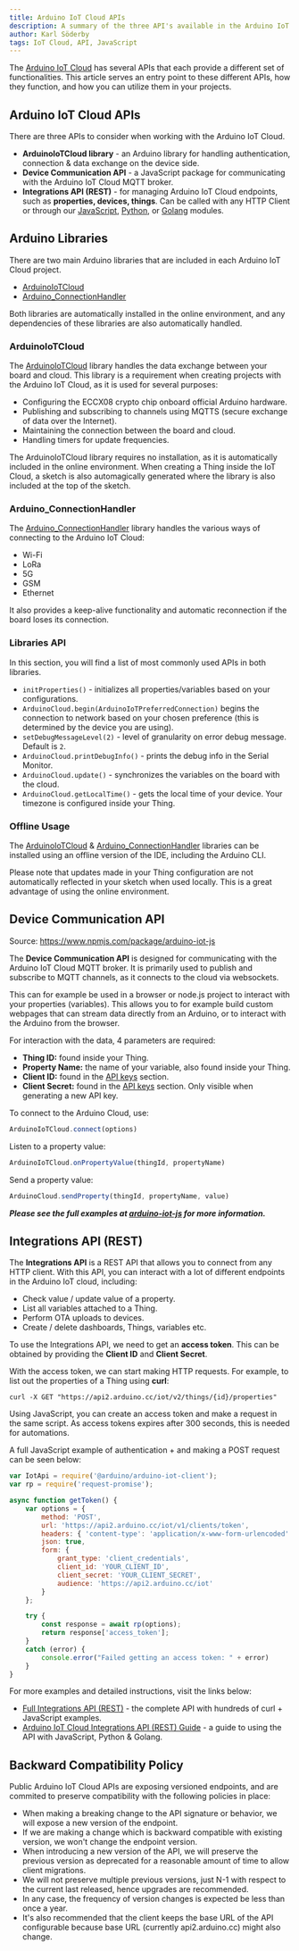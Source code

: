 ```yaml
---
title: Arduino IoT Cloud APIs
description: A summary of the three API's available in the Arduino IoT Cloud
author: Karl Söderby
tags: IoT Cloud, API, JavaScript
---
```


The [Arduino IoT Cloud](https://create.arduino.cc/iot/) has several APIs that each provide a different set of functionalities. This article serves an entry point to these different APIs, how they function, and how you can utilize them in your projects.

## Arduino IoT Cloud APIs

There are three APIs to consider when working with the Arduino IoT Cloud.

- **ArduinoIoTCloud library** - an Arduino library for handling authentication, connection & data exchange on the device side. 
- **Device Communication API** - a JavaScript package for communicating with the Arduino IoT Cloud MQTT broker.
- **Integrations API (REST)** - for managing Arduino IoT Cloud endpoints, such as **properties, devices, things**. Can be called with any HTTP Client or through our [JavaScript](https://www.npmjs.com/package/@arduino/arduino-iot-client), [Python](https://pypi.org/project/arduino-iot-client/), or [Golang](https://github.com/arduino/iot-client-go) modules.

## Arduino Libraries 

There are two main Arduino libraries that are included in each Arduino IoT Cloud project.

- [ArduinoIoTCloud](https://github.com/arduino-libraries/ArduinoIoTCloud)
- [Arduino_ConnectionHandler](https://github.com/arduino-libraries/Arduino_ConnectionHandler)

Both libraries are automatically installed in the online environment, and any dependencies of these libraries are also automatically handled. 



### ArduinoIoTCloud

The [ArduinoIoTCloud](https://github.com/arduino-libraries/ArduinoIoTCloud) library handles the data exchange between your board and cloud. This library is a requirement when creating projects with the Arduino IoT Cloud, as it is used for several purposes:

- Configuring the ECCX08 crypto chip onboard official Arduino hardware.
- Publishing and subscribing to channels using MQTTS (secure exchange of data over the Internet).
- Maintaining the connection between the board and cloud.
- Handling timers for update frequencies.

The ArduinoIoTCloud library requires no installation, as it is automatically included in the online environment. When creating a Thing inside the IoT Cloud, a sketch is also automagically generated where the library is also included at the top of the sketch.

### Arduino_ConnectionHandler

The [Arduino_ConnectionHandler](https://github.com/arduino-libraries/Arduino_ConnectionHandler) library handles the various ways of connecting to the Arduino IoT Cloud:

- Wi-Fi
- LoRa
- 5G
- GSM
- Ethernet

It also provides a keep-alive functionality and automatic reconnection if the board loses its connection.

### Libraries API

In this section, you will find a list of most commonly used APIs in both libraries.

- `initProperties()` - initializes all properties/variables based on your configurations.
- `ArduinoCloud.begin(ArduinoIoTPreferredConnection)` begins the connection to network based on your chosen preference (this is determined by the device you are using).
- `setDebugMessageLevel(2)` - level of granularity on error debug message. Default is `2`.
- `ArduinoCloud.printDebugInfo()` - prints the debug info in the Serial Monitor. 
- `ArduinoCloud.update()` - synchronizes the variables on the board with the cloud. 
- `ArduinoCloud.getLocalTime()` - gets the local time of your device. Your timezone is configured inside your Thing.


### Offline Usage

The [ArduinoIoTCloud](https://github.com/arduino-libraries/ArduinoIoTCloud) & [Arduino_ConnectionHandler](https://github.com/arduino-libraries/Arduino_ConnectionHandler) libraries can be installed using an offline version of the IDE, including the Arduino CLI. 

Please note that updates made in your Thing configuration are not automatically reflected in your sketch when used locally. This is a great advantage of using the online environment.

## Device Communication API

Source: https://www.npmjs.com/package/arduino-iot-js

The **Device Communication API** is designed for communicating with the Arduino IoT Cloud MQTT broker. It is primarily used to publish and subscribe to MQTT channels, as it connects to the cloud via websockets.

This can for example be used in a browser or node.js project to interact with your properties (variables). This allows you to for example build custom webpages that can stream data directly from an Arduino, or to interact with the Arduino from the browser.

For interaction with the data, 4 parameters are required:
- **Thing ID:** found inside your Thing.
- **Property Name:** the name of your variable, also found inside your Thing.
- **Client ID:** found in the [API keys](https://cloud.arduino.cc/home/api-keys) section.
- **Client Secret:** found in the [API keys](https://cloud.arduino.cc/home/api-keys) section. Only visible when generating a new API key.

To connect to the Arduino Cloud, use:

```js
ArduinoIoTCloud.connect(options)
```

Listen to a property value:

```js
ArduinoIoTCloud.onPropertyValue(thingId, propertyName)
```

Send a property value:

```js
ArduinoCloud.sendProperty(thingId, propertyName, value)
```

***Please see the full examples at [arduino-iot-js](https://www.npmjs.com/package/arduino-iot-js) for more information.***

## Integrations API (REST)

The **Integrations API** is a REST API that allows you to connect from any HTTP client. With this API, you can interact with a lot of different endpoints in the Arduino IoT cloud, including:

- Check value / update value of a property.
- List all variables attached to a Thing.
- Perform OTA uploads to devices.
- Create / delete dashboards, Things, variables etc.

To use the Integrations API, we need to get an **access token**. This can be obtained by providing the **Client ID** and **Client Secret**. 

With the access token, we can start making HTTP requests. For example, to list out the properties of a Thing using **curl**:

```
curl -X GET "https://api2.arduino.cc/iot/v2/things/{id}/properties"
```

Using JavaScript, you can create an access token and make a request in the same script. As access tokens expires after 300 seconds, this is needed for automations.

A full JavaScript example of authentication + and making a POST request can be seen below:

```js
var IotApi = require('@arduino/arduino-iot-client');
var rp = require('request-promise');

async function getToken() {
    var options = {
        method: 'POST',
        url: 'https://api2.arduino.cc/iot/v1/clients/token',
        headers: { 'content-type': 'application/x-www-form-urlencoded' },
        json: true,
        form: {
            grant_type: 'client_credentials',
            client_id: 'YOUR_CLIENT_ID',
            client_secret: 'YOUR_CLIENT_SECRET',
            audience: 'https://api2.arduino.cc/iot'
        }
    };

    try {
        const response = await rp(options);
        return response['access_token'];
    }
    catch (error) {
        console.error("Failed getting an access token: " + error)
    }
}
```

For more examples and detailed instructions, visit the links below:

- [Full Integrations API (REST)](https://www.arduino.cc/reference/en/iot/api/) - the complete API with hundreds of curl + JavaScript examples.
- [Arduino IoT Cloud Integrations API (REST) Guide](/arduino-cloud/getting-started/arduino-iot-api) - a guide to using the API with JavaScript, Python & Golang. 

## Backward Compatibility Policy

Public Arduino IoT Cloud APIs are exposing versioned endpoints, and are commited to preserve compatibility with the following policies in place:

- When making a breaking change to the API signature or behavior, we will expose a new version of the endpoint.
- If we are making a change which is backward compatible with existing version, we won't change the endpoint version.
- When introducing a new version of the API, we will preserve the previous version as deprecated for a reasonable amount of time to allow client migrations.
- We will not preserve multiple previous versions, just N-1 with respect to the current last released, hence upgrades are recommended.
- In any case, the frequency of version changes is expected be less than once a year.
- It's also recommended that the client keeps the base URL of the API configurable because base URL (currently api2.arduino.cc) might also change.